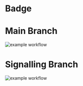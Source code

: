 # Badge
# Main Branch
![example workflow](https://github.com/uofu-emb/2024-lab4-sameer-varun/actions/workflows/main.yml/badge.svg)

# Signalling Branch
![example workflow](https://github.com/uofu-emb/2024-lab4-sameer-varun/actions/workflows/main.yml/badge.svg?branch=signalling)